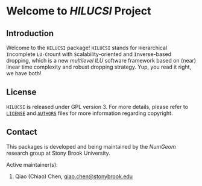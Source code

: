 # Welcome to *HILUCSI* Project #

## Introduction ##

Welcome to the `HILUCSI` package! `HILUCSI` stands for `H`ierarchical `I`ncomplete `LU-C`rount with `S`calability-oriented and `I`nverse-based dropping, which is a new *multilevel ILU* software framework based on (near) linear time complexity and robust dropping strategy. Yup, you read it right, we have both!

## License ##

`HILUCSI` is released under GPL version 3. For more details, please refer to [`LICENSE`](./LICENSE) and [`AUTHORS`](./AUTHORS) files for more information regarding copyright.

## Contact ##

This packages is developed and being maintained by the *NumGeom* research group at Stony Brook University.

Active maintainer(s):

1. Qiao (Chiao) Chen, qiao.chen@stonybrook.edu
